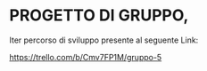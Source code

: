 # PROGETTO DI GRUPPO,

Iter percorso di sviluppo presente al seguente Link:

https://trello.com/b/Cmv7FP1M/gruppo-5